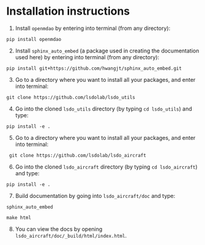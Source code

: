 Installation instructions
=========================

1. Install `openmdao` by entering into terminal (from any directory):

  `pip install openmdao`

2. Install `sphinx_auto_embed` (a package used in creating the documentation used here) by entering into terminal (from any directory):

  `pip install git+https://github.com/hwangjt/sphinx_auto_embed.git`

3. Go to a directory where you want to install all your packages, and enter into terminal:

  `git clone https://github.com/lsdolab/lsdo_utils`

4. Go into the cloned `lsdo_utils` directory (by typing `cd lsdo_utils`) and type:

  `pip install -e .`

5. Go to a directory where you want to install all your packages, and enter into terminal:

  ` git clone https://github.com/lsdolab/lsdo_aircraft`

6. Go into the cloned `lsdo_aircraft` directory (by typing `cd lsdo_aircraft`) and type:

  `pip install -e .`

7. Build documentation by going into `lsdo_aircraft/doc` and type:

  `sphinx_auto_embed`

  `make html`

8. You can view the docs by opening `lsdo_aircraft/doc/_build/html/index.html`.